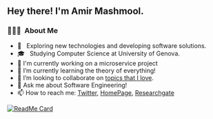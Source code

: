 <h2> Hey there! I'm Amir Mashmool.</h2>

<h3> 👨🏻‍💻 &nbsp;About Me </h3>

- 🤔 &nbsp; Exploring new technologies and developing software solutions.
- 🎓 &nbsp; Studying Computer Science at University of Genova.
- 🔭  I'm currently working on a microservice project
- 🌱 I’m currently learning the theory of everything!
- 👯 I’m looking to collaborate on [topics that I love](https://scholar.google.com/citations?user=h-hiNwcAAAAJ&hl=en/).
- 💬 Ask me about Software Engineering!
- 📫 How to reach me: [Twitter](https://twitter.com/mashmoolamir), [HomePage](http://amirmashmool.github.io/), [Researchgate](https://www.researchgate.net/profile/Amir_Mashmool)


[![ReadMe Card](https://github-readme-stats.vercel.app/api?username=amirmashmool&theme=cobalt&show_icons=true)](https://github.com/amirmashmool)


